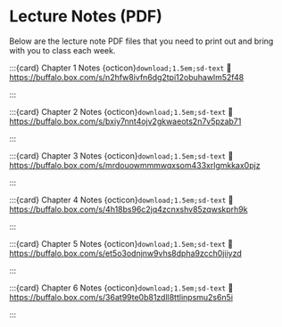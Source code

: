 Lecture Notes (PDF)
============================


Below are the lecture note PDF files that you need to print out and bring with you to class each week.





:::{card} Chapter 1 Notes {octicon}`download;1.5em;sd-text`
:link: https://buffalo.box.com/s/n2hfw8ivfn6dg2tpi12obuhawlm52f48

:::


:::{card} Chapter 2 Notes {octicon}`download;1.5em;sd-text`
:link: https://buffalo.box.com/s/bxiy7nnt4ojv2gkwaeots2n7v5pzab71

:::

:::{card} Chapter 3 Notes {octicon}`download;1.5em;sd-text`
:link: https://buffalo.box.com/s/mrdouowmmmwqxsom433xrlgmkkax0pjz

:::


:::{card} Chapter 4 Notes {octicon}`download;1.5em;sd-text`
:link: https://buffalo.box.com/s/4h18bs96c2jq4zcnxshv85zqwskprh9k

:::


:::{card} Chapter 5 Notes {octicon}`download;1.5em;sd-text`
:link: https://buffalo.box.com/s/et5o3odnjnw9vhs8dpha9zcch0jiiyzd

:::


:::{card} Chapter 6 Notes {octicon}`download;1.5em;sd-text`
:link: https://buffalo.box.com/s/36at99te0b81zdll8ttlinpsmu2s6n5i

:::





